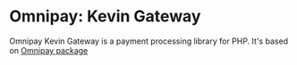 # Omnipay: Kevin Gateway

Omnipay Kevin Gateway is a payment processing library for PHP. It's based on [Omnipay package](https://github.com/thephpleague/omnipay)
